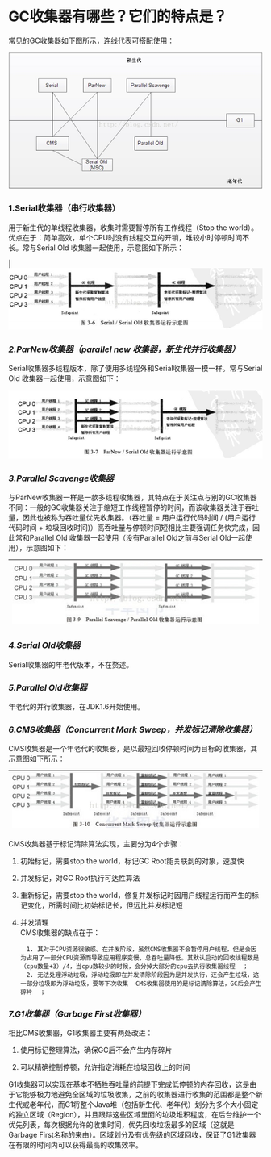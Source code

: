 # GC收集器有哪些？它们的特点是？

常见的GC收集器如下图所示，连线代表可搭配使用：

![](https://github.com/M78Snail/JavaReview/blob/master/MD/jvm/assets/import2.6.1.png) 

### **1.Serial收集器（串行收集器）**

用于新生代的单线程收集器，收集时需要暂停所有工作线程（Stop the world）。优点在于：简单高效，单个CPU时没有线程交互的开销，堆较小时停顿时间不长。常与Serial Old 收集器一起使用，示意图如下所示：

| ![](https://github.com/M78Snail/JavaReview/blob/master/MD/jvm/assets/import2.6.2.png) 

### *2.ParNew收集器（parallel new 收集器，新生代并行收集器）*

Serial收集器多线程版本，除了使用多线程外和Serial收集器一模一样。常与Serial Old 收集器一起使用，示意图如下：

![](https://github.com/M78Snail/JavaReview/blob/master/MD/jvm/assets/import2.6.3.png) 

### *3.Parallel Scavenge收集器*

与ParNew收集器一样是一款多线程收集器，其特点在于关注点与别的GC收集器不同：一般的GC收集器关注于缩短工作线程暂停的时间，而该收集器关注于吞吐量，因此也被称为吞吐量优先收集器。（吞吐量 = 用户运行代码时间 / \(用户运行代码时间 + 垃圾回收时间\)）高吞吐量与停顿时间短相比主要强调任务快完成，因此常和Parallel Old 收集器一起使用（没有Parallel Old之前与Serial Old一起使用），示意图如下：

| ![](https://github.com/M78Snail/JavaReview/blob/master/MD/jvm/assets/import2.6.4.png) |
| :---: |

### *4.Serial Old收集器*

Serial收集器的年老代版本，不在赘述。

### *5.Parallel Old收集器*  

年老代的并行收集器，在JDK1.6开始使用。

### *6.CMS收集器（Concurrent Mark Sweep，并发标记清除收集器）*  

CMS收集器是一个年老代的收集器，是以最短回收停顿时间为目标的收集器，其示意图如下所示：

| ![](https://github.com/M78Snail/JavaReview/blob/master/MD/jvm/assets/import2.6.5.png) |
| :---: |


CMS收集器基于标记清除算法实现，主要分为4个步骤：  
  1. 初始标记，需要stop the world，标记GC Root能关联到的对象，速度快  

  2. 并发标记，对GC Root执行可达性算法  

  3. 重新标记，需要stop the world，修复并发标记时因用户线程运行而产生的标记变化，所需时间比初始标记长，但远比并发标记短  

  4. 并发清理  
    CMS收集器的缺点在于：  

         　1. 其对于CPU资源很敏感。在并发阶段，虽然CMS收集器不会暂停用户线程，但是会因为占用了一部分CPU资源而导致应用程序变慢，总吞吐量降低。其默认启动的回收线程数是（cpu数量+3）/4，当cpu数较少的时候，会分掉大部分的cpu去执行收集器线程  ；
         　2. 无法处理浮动垃圾，浮动垃圾即在并发清除阶段因为是并发执行，还会产生垃圾，这一部分垃圾即为浮动垃圾，要等下次收集  CMS收集器使用的是标记清除算法，GC后会产生碎片  ；

### *7.G1收集器（Garbage First收集器）*

相比CMS收集器，G1收集器主要有两处改进：

  1. 使用标记整理算法，确保GC后不会产生内存碎片  

 5. 可以精确控制停顿，允许指定消耗在垃圾回收上的时间

G1收集器可以实现在基本不牺牲吞吐量的前提下完成低停顿的内存回收，这是由于它能够极力地避免全区域的垃圾收集，之前的收集器进行收集的范围都是整个新生代或老年代，而G1将整个Java堆（包括新生代、老年代）划分为多个大小固定的独立区域（Region），并且跟踪这些区域里面的垃圾堆积程度，在后台维护一个优先列表，每次根据允许的收集时间，优先回收垃圾最多的区域（这就是Garbage First名称的来由）。区域划分及有优先级的区域回收，保证了G1收集器在有限的时间内可以获得最高的收集效率。

